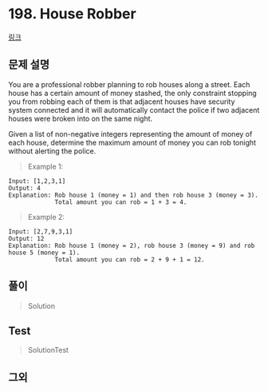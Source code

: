 # 198. House Robber   
[링크](https://leetcode.com/problems/house-robber/)

## 문제 설명

You are a professional robber planning to rob houses along a street. 
Each house has a certain amount of money stashed, 
the only constraint stopping you from robbing each of them is that adjacent houses have security system connected and it will automatically contact the police if two adjacent houses were broken into on the same night.

Given a list of non-negative integers representing the amount of money of each house, 
determine the maximum amount of money you can rob tonight without alerting the police.

> Example 1:
```
Input: [1,2,3,1]
Output: 4
Explanation: Rob house 1 (money = 1) and then rob house 3 (money = 3).
             Total amount you can rob = 1 + 3 = 4.
```
> Example 2:
```
Input: [2,7,9,3,1]
Output: 12
Explanation: Rob house 1 (money = 2), rob house 3 (money = 9) and rob house 5 (money = 1).
             Total amount you can rob = 2 + 9 + 1 = 12.
```


## 풀이
> Solution


## Test    
> SolutionTest


## 그외
